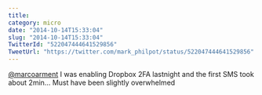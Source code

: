 ```yaml
---
title: 
category: micro
date: "2014-10-14T15:33:04"
slug: "2014-10-14T15:33:04"
TwitterId: "522047444641529856"
TweetUrl: "https://twitter.com/mark_philpot/status/522047444641529856"
---
```


[@marcoarment](https://twitter.com/marcoarment) I was enabling Dropbox 2FA
lastnight and the first SMS took about 2min… Must have been slightly overwhelmed
